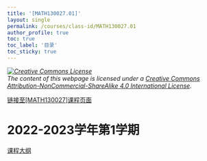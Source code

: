 ```yaml
---
title: '[MATH130027.01]'
layout: single
permalink: /courses/class-id/MATH130027.01
author_profile: true
toc: true
toc_label: '目录'
toc_sticky: true
---
```


<div class='notice--warning'>
<p><i><a rel='license' href='http://creativecommons.org/licenses/by-nc-sa/4.0/'><img alt='Creative Commons License' style='border-width:0' src='https://i.creativecommons.org/l/by-nc-sa/4.0/88x31.png' /></a><br /> The content of this webpage is licensed under a <a rel='license' href='http://creativecommons.org/licenses/by-nc-sa/4.0/'>Creative Commons Attribution-NonCommercial-ShareAlike 4.0 International License</a>.</i></p>
</div>

<a href='https://fdu-math.github.io/courses/MATH130027'>链接至[MATH130027]课程页面<a>

# 2022-2023学年第1学期

<a href='https://fdu-math.github.io/assets/docs/courses/MATH130027.01-2022-2023-1 (Encrypted).pdf'>课程大纲</a>